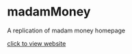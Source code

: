 # madamMoney
A replication of madam money homepage

[click to view website](https://madammoney.netlify.com)
